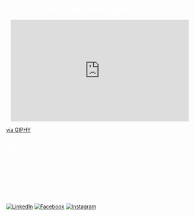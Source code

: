 <h2 align="left" style="color:white;">Ainda está em andamento, aguarde...</h2>

<iframe src="https://giphy.com/embed/afXo8c2BQVVi85brGj" width="480" height="274" style="display:block; margin: 0 auto;" frameBorder="0" class="giphy-embed" allowFullScreen></iframe>
<p><a href="https://giphy.com/gifs/xbox-demons-diablo-4-afXo8c2BQVVi85brGj">via GIPHY</a></p>

<p align="left" style="color:white;"> 
  Me chamo Vitor Hugo, não manjo muito bem nisso aqui mas vamos lá <strong>sua stack</strong>.<br>
  Atualmente eu estou estudando ADS (Análise e Desenvolvimento de Sistemas), mas até o momento, pretendo ir para o ramo de segurança.
</p>

<p align="left" style="color:white;">
  🦄 Linguagens: C#, Python
</p>

<p align="left" style="color:white;">
  💼 Ferramentas: Teclado, Monitor e muito café
</p>

<p align="left" style="color:white;">
  💌 Aqui vai uma mensagem para entrar em contato com você: ⤵️
</p>

<p align="left">
  <a href="https://www.linkedin.com/in/vitor-hugo-quinelato-1469b2226/" title="LinkedIn">
  <img src="https://img.shields.io/badge/-Linkedin-0e76a8?style=flat-square&logo=Linkedin&logoColor=white" alt="LinkedIn"/></a>
  <a href="https://www.facebook.com/profile.php?id=100007060066732" title="Facebook">
  <img src="https://img.shields.io/badge/-Facebook-3b5998?style=flat-square&labelColor=3b5998&logo=facebook&logoColor=white" alt="Facebook"/></a>
  <a href="https://www.instagram.com/vitor_hugo_quinelato/" title="Instagram">
  <img src="https://img.shields.io/badge/-Instagram-DF0174?style=flat-square&labelColor=DF0174&logo=instagram&logoColor=white" alt="Instagram"/></a>
</p>
